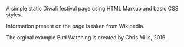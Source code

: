 A simple static Diwali festival page using HTML Markup and basic CSS styles.

Information present on the page is taken from Wikipedia.

The orginal example Bird Watching is created by Chris Mills, 2016.
